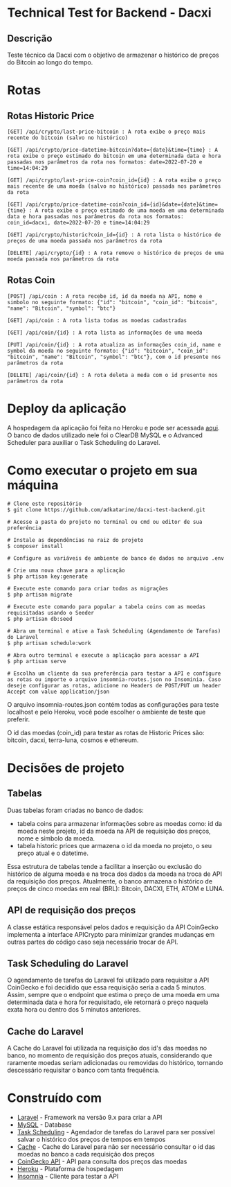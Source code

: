 # Technical Test for Backend - Dacxi

## Descrição
Teste técnico da Dacxi com o objetivo de armazenar o histórico de preços do Bitcoin ao longo do tempo.

# Rotas

## Rotas Historic Price
```
[GET] /api/crypto/last-price-bitcoin : A rota exibe o preço mais recente do bitcoin (salvo no histórico)

[GET] /api/crypto/price-datetime-bitcoin?date={date}&time={time} : A rota exibe o preço estimado do bitcoin em uma determinada data e hora passadas nos parâmetros da rota nos formatos: date=2022-07-20 e time=14:04:29

[GET] /api/crypto/last-price-coin?coin_id={id} : A rota exibe o preço mais recente de uma moeda (salvo no histórico) passada nos parâmetros da rota

[GET] /api/crypto/price-datetime-coin?coin_id={id}&date={date}&time={time} : A rota exibe o preço estimado de uma moeda em uma determinada data e hora passadas nos parâmetros da rota nos formatos: coin_id=dacxi, date=2022-07-20 e time=14:04:29

[GET] /api/crypto/historic?coin_id={id} : A rota lista o histórico de preços de uma moeda passada nos parâmetros da rota

[DELETE] /api/crypto/{id} : A rota remove o histórico de preços de uma moeda passada nos parâmetros da rota
```

## Rotas Coin
```
[POST] /api/coin : A rota recebe id, id da moeda na API, nome e simbolo no seguinte formato: {"id": "bitcoin", "coin_id": "bitcoin", "name": "Bitcoin", "symbol": "btc"}

[GET] /api/coin : A rota lista todas as moedas cadastradas

[GET] /api/coin/{id} : A rota lista as informações de uma moeda

[PUT] /api/coin/{id} : A rota atualiza as informações coin_id, name e symbol da moeda no seguinte formato: {"id": "bitcoin", "coin_id": "bitcoin", "name": "Bitcoin", "symbol": "btc"}, com o id presente nos parâmetros da rota

[DELETE] /api/coin/{id} : A rota deleta a meda com o id presente nos parâmetros da rota
```


# Deploy da aplicação
A hospedagem da aplicação foi feita no Heroku e pode ser acessada [aqui](https://crypto-historic-price.herokuapp.com). O banco de dados utilizado nele foi o ClearDB MySQL e o Advanced Scheduler para auxiliar o Task Scheduling do Laravel.

# Como executar o projeto em sua máquina

```
# Clone este repositório
$ git clone https://github.com/adkatarine/dacxi-test-backend.git

# Acesse a pasta do projeto no terminal ou cmd ou editor de sua preferência

# Instale as dependências na raiz do projeto
$ composer install

# Configure as variáveis de ambiente do banco de dados no arquivo .env

# Crie uma nova chave para a aplicação
$ php artisan key:generate

# Execute este comando para criar todas as migrações
$ php artisan migrate

# Execute este comando para popular a tabela coins com as moedas requisitadas usando o Seeder
$ php artisan db:seed

# Abra um terminal e ative a Task Scheduling (Agendamento de Tarefas) do Laravel
$ php artisan schedule:work

# Abra outro terminal e execute a aplicação para acessar a API
$ php artisan serve

# Escolha um cliente da sua preferência para testar a API e configure as rotas ou importe o arquivo insomnia-routes.json no Insominia. Caso deseje configurar as rotas, adicione no Headers de POST/PUT um header Accept com value application/json
```
O arquivo insomnia-routes.json contém todas as configurações para teste localhost e pelo Heroku, você pode escolher o ambiente de teste que preferir.

O id das moedas (coin_id) para testar as rotas de Historic Prices são: bitcoin, dacxi, terra-luna, cosmos e ethereum.

# Decisões de projeto

## Tabelas
Duas tabelas foram criadas no banco de dados:
* tabela coins para armazenar informações sobre as moedas como: id da moeda neste projeto, id da moeda na API de requisição dos preços, nome e símbolo da moeda.
* tabela historic prices que armazena o id da moeda no projeto, o seu preço atual e o datetime.

Essa estrutura de tabelas tende a facilitar a inserção ou exclusão do histórico de alguma moeda e na troca dos dados da moeda na troca de API da requisição dos preços. Atualmente, o banco armazena o histórico de preços de cinco moedas em real (BRL): Bitcoin, DACXI, ETH, ATOM e LUNA.

## API de requisição dos preços
A classe estática responsável pelos dados e requisição da API CoinGecko implementa a interface APICrypto para minimizar grandes mudanças em outras partes do código caso seja necessário trocar de API.

## Task Scheduling do Laravel
O agendamento de tarefas do Laravel foi utilizado para requisitar a API CoinGecko e foi decidido que essa requisição seria a cada 5 minutos. Assim, sempre que o endpoint que estima o preço de uma moeda em uma determinada data e hora for requisitado, ele retornará o preço naquela exata hora ou dentro dos 5 minutos anteriores.

## Cache do Laravel
A Cache do Laravel foi utilizada na requisição dos id's das moedas no banco, no momento de requisição dos preços atuais, considerando que raramente moedas seriam adicionadas ou removidas do histórico, tornando descessário requisitar o banco com tanta frequência.


# Construído com

* [Laravel](https://laravel.com) - Framework na versão 9.x para criar a API
* [MySQL](https://www.mysql.com) - Database
* [Task Scheduling](https://laravel.com/docs/9.x/scheduling#running-the-scheduler-locally) - Agendador de tarefas do Laravel para ser possível salvar o histórico dos preços de tempos em tempos
* [Cache](https://laravel.com/docs/9.x/cache) - Cache do Laravel para não ser necessário consultar o id das moedas no banco a cada requisição dos preços
* [CoinGecko API](https://www.coingecko.com/en/api/documentation) - API para consulta dos preços das moedas
* [Heroku](https://dashboard.heroku.com) - Plataforma de hospedagem
* [Insomnia](https://insomnia.rest) - Cliente para testar a API
